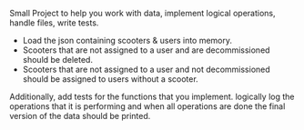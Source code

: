 Small Project to help you work with data, implement logical operations, handle files, write tests.

- Load the json containing scooters & users into memory.
- Scooters that are not assigned to a user and are decommissioned should be deleted.
- Scooters that are not assigned to a user and not decommissioned should be assigned to users without a scooter.

Additionally,  add tests for the functions that you implement. logically log the operations that it is performing and when all operations are done the final version of the data should be printed.
